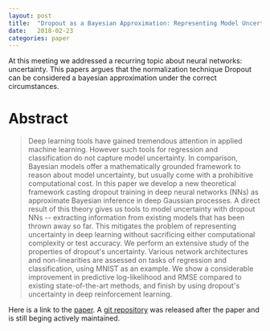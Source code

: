 ```yaml
---
layout: post
title:  "Dropout as a Bayesian Approximation: Representing Model Uncertainty in Deep Learning"
date:   2018-02-23
categories: paper
---
```


At this meeting we addressed a recurring topic about neural networks: uncertainty. This papers argues that the normalization technique Dropout can be considered a bayesian approximation under the correct circumstances.

# Abstract

> Deep learning tools have gained tremendous attention in applied machine learning. However such tools for regression and classification do not capture model uncertainty. In comparison, Bayesian models offer a mathematically grounded framework to reason about model uncertainty, but usually come with a prohibitive computational cost. In this paper we develop a new theoretical framework casting dropout training in deep neural networks (NNs) as approximate Bayesian inference in deep Gaussian processes. A direct result of this theory gives us tools to model uncertainty with dropout NNs -- extracting information from existing models that has been thrown away so far. This mitigates the problem of representing uncertainty in deep learning without sacrificing either computational complexity or test accuracy. We perform an extensive study of the properties of dropout's uncertainty. Various network architectures and non-linearities are assessed on tasks of regression and classification, using MNIST as an example. We show a considerable improvement in predictive log-likelihood and RMSE compared to existing state-of-the-art methods, and finish by using dropout's uncertainty in deep reinforcement learning. 

Here is a link to the [paper]. A [git repository][git-repo] was released after the paper and is still beging actively maintained.

[paper]: https://arxiv.org/abs/1506.02142
[git-repo]: https://github.com/yaringal/DropoutUncertaintyExps
